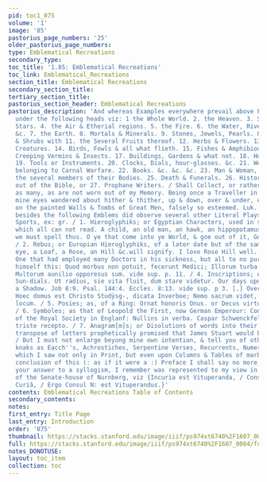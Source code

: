 ```yaml
---
pid: toc1_075
volume: '1'
image: '85'
pastorius_page_numbers: '25'
older_pastorius_page_numbers: 
type: Emblematical Recreations
secondary_type: 
toc_title: '1.85: Emblematical Recreations'
toc_link: Emblematical_Recreations
section_title: Emblematical Recreations
secondary_section_title: 
tertiary_section_title: 
pastorius_section_header: Emblematical Recreations
pastorius_description: 'And whereas Examples everywhere prevail above Precepts, I
  under the following heads viz: 1 the Whole World. 2. the Heaven. 3. Sun, Moon and
  Stars. 4. the Air & Etherial regions. 5. the Fire. 6. the Water, Rivers, Fountains.
  &c. 7. the Earth. 8. Mortals & Minerals. 9. Stones, Jewels, Pearls. &c. 10. Trees
  & Shrubs with 11. the Several Fruits thereof. 12. Herbs & Flowers. 13. Fourfooted
  Creatures. 14. Birds, Fowls & all what flieth. 15. Fishes & Amphibious. 16. Serpents,
  Creeping Vermins & Insects. 17. Buildings, Gardens & what not. 18. Houshold Stuff.
  19. Tools or Instruments. 20. Clocks, Dials, hour-glasses. &c. 21. Weapons & things
  belonging to Carnal Warfare. 22. Books. &c. &c. &c. 23. Man & Woman, as also 24.
  the several members of their Bodies. 25. Death & Funerals. 26. Histories either
  out of the Bible, or 27. Prophane Writers. / Shall Collect, or rather Recollect
  as many, as are not worn out of my Memory. Being once a Traveller in the World,
  mine eyes wandered about hither & thither, up & down, over & under, especially gazing
  on the painted Walls & Tombs of Great Men, falsely so esteemed. Luk. 18:19. and
  besides the following Emblems did observe several other Literal Plays and Ingenious
  Sports, ex: gr. / 1. Hieroglyphiks; or Egyptian Characters, used in stead of words;
  which all can not read. A child, an old man, an hawk, an hippopotamus & a crocodile
  we must spell thus. O ye that come into ye World, & goe out of it, God hates Impudence.
  / 2. Rebus; or Europian Hieroglyphiks, of a later date but of the same kind; an
  eye, a Loaf, a Rose, an Hill &c.will signify. I love Rose Hill well. / 3. Epitaphs;
  One that had employed many Doctors in his sickness, but all to no purpose, made
  himself this: Quod morbus non potuit, fecerunt Medici; Illorum turba me peremit.
  Multorum aunilio opporesus sum. vide sup. p. 11. / 4. Inscriptions; especially over
  Sun-dials. Ut radius, sie vita fluit, dum stare videtur. Our days upon earth are
  a Shadow. Job 8:9. Psal. 144:4. Eccles. 8:13. vide sup. p 3. [.] Over a School-door:
  Hoec domus est Christo Studÿsg-, dicata Inverboe; Nemo sacrum videt, dedecoretue
  locum. / 5. Posies; as, of a Ring: Ornat honoris Onus. or Decus virtute meredum.
  / 6. Symboles; as that of Leopold the First, now German Emperour: Consilio & Industrà.
  of the Royal Society in Englanf: Nullins in verba. Caspar Schwenckfels Nil Christo
  triste recepto. / 7. Anagram[m]s; or Disolutions of words into their elements; this
  transpose of letters prophetically promised that James Stuart would be a Just Master.
  / But I must not enlarge beyong mine own intention, & tell you of other fine Poetical
  knaks as Eacch''s, Achrostiches, Serpentine Verses, Recurrents, Numerals, &c. --
  which I saw not only in Print, but even upon Columns & Tables of marble. S for a
  conclusion of this (: as if it were a :) Preface I shall say no more; desiring only
  your answer to a syllogism, I remember was represented to my view in a glass-window
  of the Senate-house of Nurnberg, viz {Incuria est Vituperanda, / Consul N: est in
  Curiâ, / Ergo Consul N: est Vituperandus.}'
contents: Emblematical Recreations Table of Contents
secondary_contents: 
notes: 
first_entry: Title Page
last_entry: Introduction
order: '075'
thumbnail: https://stacks.stanford.edu/image/iiif/ps974xt6740%2F1607_0084/full/100,/0/default.jpg
full: https://stacks.stanford.edu/image/iiif/ps974xt6740%2F1607_0084/full/full/0/default.jpg
notes_DONOTUSE: 
layout: toc_item
collection: toc
---
```


